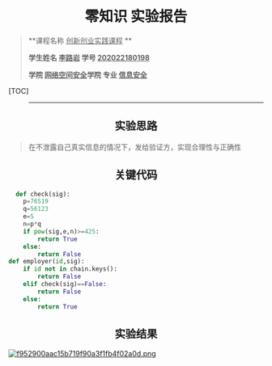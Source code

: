 # <center>零知识 实验报告</center>

>**课程名称     <u>创新创业实践课程</u>  **       
>
>**学生姓名   <u>李路岩</u>      学号  <u>202022180198</u>**     
>
>**学院   <u>网络空间安全</u>学院    专业  <u>信息安全</u>**   

[TOC]

>****

## <center>实验思路</center>

>在不泄露自己真实信息的情况下，发给验证方，实现合理性与正确性

## <center>关键代码</center>

```python
  def check(sig):
    p=76519
    q=56123
    e=5
    n=p*q
    if pow(sig,e,n)>=425:
        return True
    else:
        return False
def employer(id,sig):
    if id not in chain.keys():
        return False
    elif check(sig)==False:
        return False
    else:
        return True
```





## <center>实验结果</center>

<a href="https://img.gejiba.com/image/EyHeYN"><img src="https://img.gejiba.com/images/f952900aac15b719f90a3f1fb4f02a0d.png" alt="f952900aac15b719f90a3f1fb4f02a0d.png" border="0"></a>
